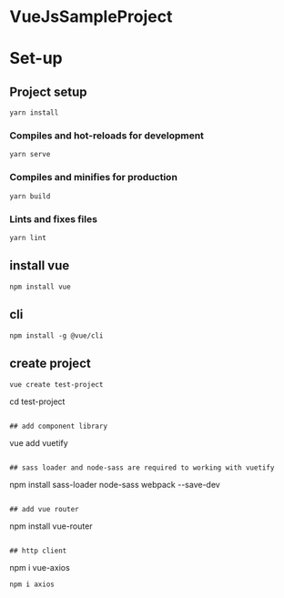 # VueJsSampleProject

# Set-up
## Project setup
```
yarn install
```

### Compiles and hot-reloads for development
```
yarn serve
```
### Compiles and minifies for production
```
yarn build
```

### Lints and fixes files
```
yarn lint
```


## install vue
```
npm install vue
```
## cli
```
npm install -g @vue/cli
```
## create project
```
vue create test-project
```
cd test-project
```

## add component library
```
vue add vuetify
```

## sass loader and node-sass are required to working with vuetify
```
npm install sass-loader node-sass webpack --save-dev
```

## add vue router
```
npm  install vue-router
```

## http client
```
npm i vue-axios
```
npm i axios
```

